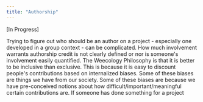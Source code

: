 ```yaml
---
title: "Authorship"
---
```


[In Progress]

Trying to figure out who should be an author on a project - especially one developed in a group context - can be complicated. How much involvement warrants authorship credit is not clearly defined or nor is someone's involvement easily quantified. The Weecology Philosophy is that it is better to be inclusive than exclusive. This is because it is easy to discount people's contributions based on internalized biases. Some of these biases are things we have from our society. Some of these biases are because we have pre-conceived notions about how difficult/important/meaningful certain contributions are. If someone has done something for a project  